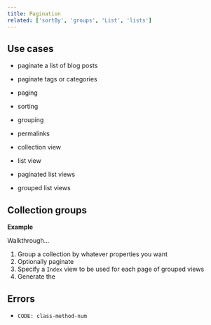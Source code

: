 ```yaml
---
title: Pagination
related: ['sortBy', 'groups', 'List', 'lists']
---
```


## Use cases

- paginate a list of blog posts
- paginate tags or categories


- paging
- sorting
- grouping
- permalinks


- collection view
- list view
- paginated list views
- grouped list views


## Collection groups

**Example**

Walkthrough...

1. Group a collection by whatever properties you want
2. Optionally paginate
2. Specify a `Index` view to be used for each page of grouped views
3. Generate the


## Errors

- `CODE: class-method-num`